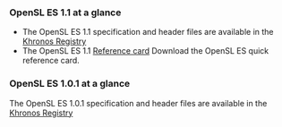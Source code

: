### OpenSL ES 1.1 at a glance

*   The OpenSL ES 1.1 specification and header files are available in the [Khronos Registry](https://www.khronos.org/registry/OpenSL-ES/)
*   The OpenSL ES 1.1 [Reference card](https://www.khronos.org//developers/reference-cards/)  Download the OpenSL ES quick reference card.

### OpenSL ES 1.0.1 at a glance

The OpenSL ES 1.0.1 specification and header files are available in the [Khronos Registry](https://www.khronos.org/registry/OpenSL-ES/)